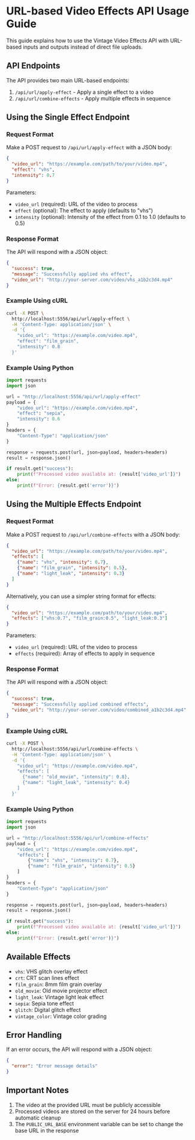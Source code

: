# URL-based Video Effects API Usage Guide

This guide explains how to use the Vintage Video Effects API with URL-based inputs and outputs instead of direct file uploads.

## API Endpoints

The API provides two main URL-based endpoints:

1. `/api/url/apply-effect` - Apply a single effect to a video
2. `/api/url/combine-effects` - Apply multiple effects in sequence

## Using the Single Effect Endpoint

### Request Format

Make a POST request to `/api/url/apply-effect` with a JSON body:

```json
{
  "video_url": "https://example.com/path/to/your/video.mp4",
  "effect": "vhs",
  "intensity": 0.7
}
```

Parameters:
- `video_url` (required): URL of the video to process
- `effect` (optional): The effect to apply (defaults to "vhs")
- `intensity` (optional): Intensity of the effect from 0.1 to 1.0 (defaults to 0.5)

### Response Format

The API will respond with a JSON object:

```json
{
  "success": true,
  "message": "Successfully applied vhs effect",
  "video_url": "http://your-server.com/video/vhs_a1b2c3d4.mp4"
}
```

### Example Using cURL

```bash
curl -X POST \
  http://localhost:5556/api/url/apply-effect \
  -H 'Content-Type: application/json' \
  -d '{
    "video_url": "https://example.com/video.mp4",
    "effect": "film_grain",
    "intensity": 0.8
  }'
```

### Example Using Python

```python
import requests
import json

url = "http://localhost:5556/api/url/apply-effect"
payload = {
    "video_url": "https://example.com/video.mp4",
    "effect": "sepia",
    "intensity": 0.6
}
headers = {
    "Content-Type": "application/json"
}

response = requests.post(url, json=payload, headers=headers)
result = response.json()

if result.get("success"):
    print(f"Processed video available at: {result['video_url']}")
else:
    print(f"Error: {result.get('error')}")
```

## Using the Multiple Effects Endpoint

### Request Format

Make a POST request to `/api/url/combine-effects` with a JSON body:

```json
{
  "video_url": "https://example.com/path/to/your/video.mp4",
  "effects": [
    {"name": "vhs", "intensity": 0.7},
    {"name": "film_grain", "intensity": 0.5},
    {"name": "light_leak", "intensity": 0.3}
  ]
}
```

Alternatively, you can use a simpler string format for effects:

```json
{
  "video_url": "https://example.com/path/to/your/video.mp4",
  "effects": ["vhs:0.7", "film_grain:0.5", "light_leak:0.3"]
}
```

Parameters:
- `video_url` (required): URL of the video to process
- `effects` (required): Array of effects to apply in sequence

### Response Format

The API will respond with a JSON object:

```json
{
  "success": true,
  "message": "Successfully applied combined effects",
  "video_url": "http://your-server.com/video/combined_a1b2c3d4.mp4"
}
```

### Example Using cURL

```bash
curl -X POST \
  http://localhost:5556/api/url/combine-effects \
  -H 'Content-Type: application/json' \
  -d '{
    "video_url": "https://example.com/video.mp4",
    "effects": [
      {"name": "old_movie", "intensity": 0.8},
      {"name": "light_leak", "intensity": 0.4}
    ]
  }'
```

### Example Using Python

```python
import requests
import json

url = "http://localhost:5556/api/url/combine-effects"
payload = {
    "video_url": "https://example.com/video.mp4",
    "effects": [
        {"name": "vhs", "intensity": 0.7},
        {"name": "film_grain", "intensity": 0.5}
    ]
}
headers = {
    "Content-Type": "application/json"
}

response = requests.post(url, json=payload, headers=headers)
result = response.json()

if result.get("success"):
    print(f"Processed video available at: {result['video_url']}")
else:
    print(f"Error: {result.get('error')}")
```

## Available Effects

- `vhs`: VHS glitch overlay effect
- `crt`: CRT scan lines effect
- `film_grain`: 8mm film grain overlay
- `old_movie`: Old movie projector effect
- `light_leak`: Vintage light leak effect
- `sepia`: Sepia tone effect
- `glitch`: Digital glitch effect
- `vintage_color`: Vintage color grading

## Error Handling

If an error occurs, the API will respond with a JSON object:

```json
{
  "error": "Error message details"
}
```

## Important Notes

1. The video at the provided URL must be publicly accessible
2. Processed videos are stored on the server for 24 hours before automatic cleanup
3. The `PUBLIC_URL_BASE` environment variable can be set to change the base URL in the response 